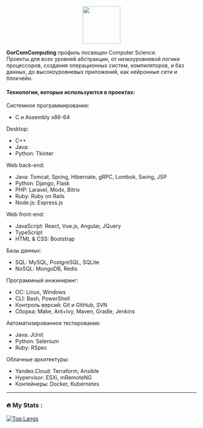 <div id="header" align="center">
  <img src="https://media.giphy.com/media/3ohc157IyQlpWtqbug/giphy.gif" width="100"/>
</div>


**GorComComputing** профиль посвящен Computer Science.  
Проекты для всех уровней абстракции, от низкоуровневой логики процессоров, создания операционных систем, компиляторов, и баз данных, до высокоуровневых приложений, как нейронные сети и блокчейн.


#### Технологии, которые используются в проектах:
Системное программирование:
- C и Assembly x86-64

Desktop:
- C++
- Java: 
- Python: Tkinter

Web back-end:
- Java: Tomcat, Spring, Hibernate, gRPC, Lombok, Swing, JSP
- Python: Django, Flask
- PHP: Laravel, Modx, Bitrix
- Ruby: Ruby on Rails
- Node.js: Express.js

Web front-end:
- JavaScript: React, Vue.js, Angular, JQuery
- TypeScript
- HTML & CSS: Bootstrap

Базы данных:
- SQL: MySQL, PostgreSQL, SQLite
- NoSQL: MongoDB, Redis 

Программный инжиниринг:
- ОС: Linux, Windows
- CLI: Bash, PowerShell
- Контроль версий: Git и GitHub, SVN
- Сборка: Make, Ant+Ivy, Maven, Gradle, Jenkins

Автоматизированное тестирование:
- Java: JUnit
- Python: Selenium
- Ruby: RSpec

Облачные архитектуры:
- Yandex.Cloud: Terraform, Ansible
- Hypervisor: ESXi, mRemoteNG
- Контейнеры: Docker, Kubernetes







---

### :fire: My Stats :
[![Top Langs](https://github-readme-stats.vercel.app/api/top-langs/?username=GorComComputing&layout=compact&theme=vision-friendly-dark)](https://github.com/anuraghazra/github-readme-stats)


